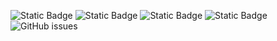 ![Static Badge](https://img.shields.io/badge/blacklists-61-000000) ![Static Badge](https://img.shields.io/badge/blacklisted-2969669-cc0000) ![Static Badge](https://img.shields.io/badge/whitelisted-2253-00CC00) ![Static Badge](https://img.shields.io/badge/streaming_blacklist-28107-000000) ![GitHub issues](https://img.shields.io/github/issues/fabriziosalmi/blacklists)
